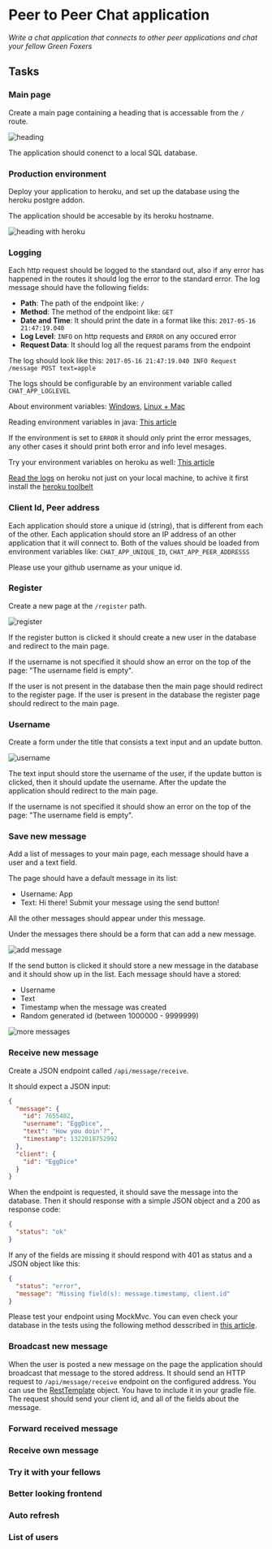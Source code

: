 # Peer to Peer Chat application

*Write a chat application that connects to other peer applications and chat your
fellow Green Foxers*

## Tasks

### Main page

Create a main page containing a heading that is accessable from the `/` route.

![heading](assets/heading.png)

The application should conenct to a local SQL database.

### Production environment

Deploy your application to heroku, and set up the database using the heroku postgre addon.

The application should be accesable by its heroku hostname.

![heading with heroku](assets/heroku.png)

### Logging

Each http request should be logged to the standard out, also if any error has happened in the routes
it should log the error to the standard error.
The log message should have the following fields:

 - **Path**: The path of the endpoint like: `/`
 - **Method**: The method of the endpoint like: `GET`
 - **Date and Time**: It should print the date in a format like this: `2017-05-16 21:47:19.040`
 - **Log Level**: `INFO` on http requests and `ERROR` on any occured error
 - **Request Data**: It should log all the request params from the endpoint

The log should look like this:
`2017-05-16 21:47:19.040 INFO Request /message POST text=apple`

The logs should be configurable by an environment variable called `CHAT_APP_LOGLEVEL`

About environment variables: [Windows](https://www.youtube.com/watch?v=bEroNNzqlF4), [Linux + Mac](https://www.youtube.com/watch?v=pjh9rU9h22Q)

Reading environment variables in java: [This article](https://docs.oracle.com/javase/tutorial/essential/environment/env.html)

If the environment is set to `ERROR` it should only print the error messages, any other cases it should print both error and info level mesages.

Try your environment variables on heroku as well: [This article](https://devcenter.heroku.com/articles/config-vars)

[Read the logs](https://devcenter.heroku.com/articles/logging) on heroku not just on your local machine, to
achive it first install the [heroku toolbelt](https://devcenter.heroku.com/articles/heroku-cli)

### Client Id, Peer address

Each application should store a unique id (string), that is different from each of the other.
Each application should store an IP address of an other application that it will connect to.
Both of the values should be loaded from environment variables like:
`CHAT_APP_UNIQUE_ID`, `CHAT_APP_PEER_ADDRESSS`

Please use your github username as your unique id.

### Register

Create a new page at the `/register` path.

![register](assets/register.png)

If the register button is clicked it should create a new user in the database and redirect to the main page.

If the username is not specified it should show an error on the top of the page: "The username field is empty".

If the user is not present in the database then the main page should redirect to the register page.
If the user is present in the database the register page should redirect to the main page.

### Username

Create a form under the title that consists a text input and an update button.

![username](assets/username.png)

The text input should store the username of the user, if the update button is clicked, then it should update the username.
After the update the application should redirect to the main page.

If the username is not specified it should show an error on the top of the page: "The username field is empty".

### Save new message

Add a list of messages to your main page, each message should have a user and a text field.

The page should have a default message in its list: 

 - Username: App
 - Text: Hi there! Submit your message using the send button!

All the other messages should appear under this message.

Under the messages there should be a form that can add a new message.

![add message](assets/add-message.png)

If the send button is clicked it should store a new message in the database and it should show up in the list.
Each message should have a stored:

 - Username
 - Text
 - Timestamp when the message was created
 - Random generated id (between 1000000 - 9999999)

![more messages](assets/more-messages.png)

### Receive new message

Create a JSON endpoint called `/api/message/receive`.

It should expect a JSON input:

```json
{
  "message": {
    "id": 7655482,
    "username": "EggDice",
    "text": "How you doin'?",
    "timestamp": 1322018752992 
  },
  "client": {
    "id": "EggDice"
  }
}
```

When the endpoint is requested, it should save the message into the database.
Then it should response with a simple JSON object and a 200 as response code:

```json
{
  "status": "ok"
}
```

If any of the fields are missing it should respond with 401 as status and a JSON
object like this:

```json
{
  "status": "error",
  "message": "Missing field(s): message.timestamp, client.id"
}
```

Please test your endpoint using MockMvc.
You can even check your database in the tests using the following method
desscribed in [this article](https://docs.spring.io/spring-boot/docs/current/reference/html/boot-features-testing.html#boot-features-testing-spring-boot-applications-testing-autoconfigured-jpa-test).

### Broadcast new message

When the user is posted a new message on the page the application should broadcast that message to
the stored address. It should send an HTTP request to `/api/message/receive` endpoint on the configured address.
You can use the [RestTemplate](http://docs.spring.io/spring/docs/current/javadoc-api/org/springframework/web/client/RestTemplate.html)
object. You have to include it in your gradle file.
The request should send your client id, and all of the fields about the message.

### Forward received message

### Receive own message

### Try it with your fellows

### Better looking frontend

### Auto refresh

### List of users
